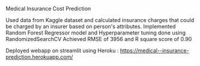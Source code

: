 Medical Insurance Cost Prediction

Used data from Kaggle dataset and calculated insurance charges that could be charged by an insurer based on person's attributes.
Implemented Random Forest Regressor model and Hyperparameter tuning done using RandomizedSearchCV
Achieved RMSE of 3956 and R square score of 0.90

Deployed webapp on streamlit using Heroku :  https://medical--insurance-prediction.herokuapp.com/ 


